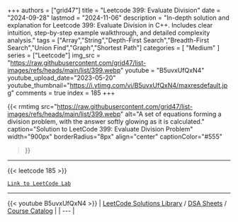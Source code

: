 
+++
authors = ["grid47"]
title = "Leetcode 399: Evaluate Division"
date = "2024-09-28"
lastmod = "2024-11-06"
description = "In-depth solution and explanation for Leetcode 399: Evaluate Division in C++. Includes clear intuition, step-by-step example walkthrough, and detailed complexity analysis."
tags = ["Array","String","Depth-First Search","Breadth-First Search","Union Find","Graph","Shortest Path"]
categories = [
    "Medium"
]
series = ["Leetcode"]
img_src = "https://raw.githubusercontent.com/grid47/list-images/refs/heads/main/list/399.webp"
youtube = "B5uvxUfQxN4"
youtube_upload_date="2023-05-20"
youtube_thumbnail="https://i.ytimg.com/vi/B5uvxUfQxN4/maxresdefault.jpg"
comments = true
index = 185
+++


{{< rmtimg 
    src="https://raw.githubusercontent.com/grid47/list-images/refs/heads/main/list/399.webp" 
    alt="A set of equations forming a division problem, with the answer softly glowing as it is calculated."
    caption="Solution to LeetCode 399: Evaluate Division Problem"
    width="900px"
    borderRadius="8px"
    align="center" 
    captionColor="#555"
>}}
---
{{< leetcode 185 >}}

[`Link to LeetCode Lab`](https://leetcode.com/problems/evaluate-division/description/)

---
{{< youtube B5uvxUfQxN4 >}}
| [LeetCode Solutions Library](https://grid47.xyz/leetcode/) / [DSA Sheets](https://grid47.xyz/sheets/) / [Course Catalog](https://grid47.xyz/courses/) |
| --- |
